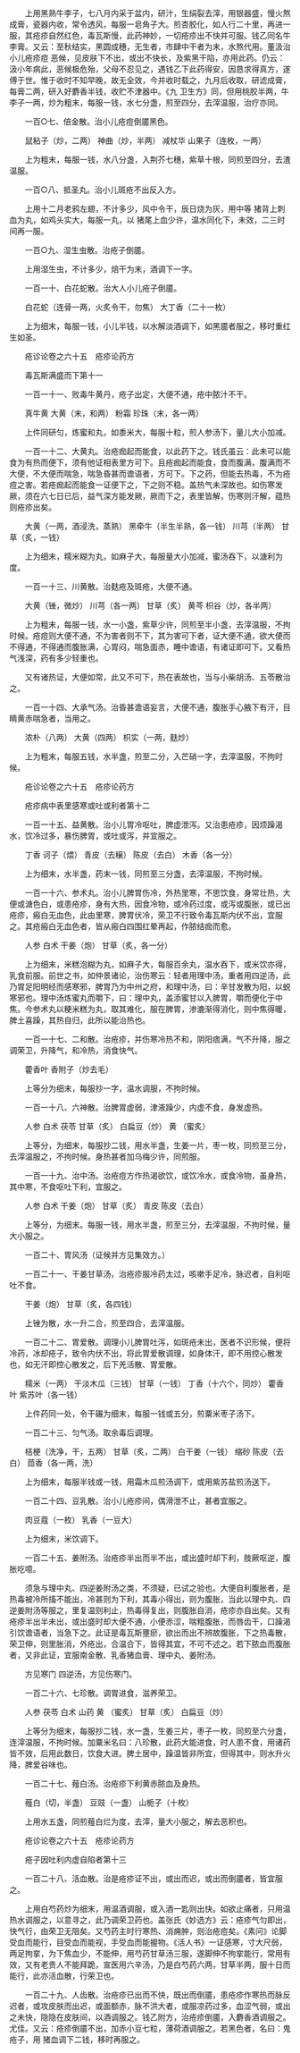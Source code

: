 <!-- { "loadSidebar": true } -->
　　上用黑熟牛李子，七八月内采于盆内，研汁，生绢裂去滓，用银器盛，慢火熬成膏，瓷器内收，常令透风，每服一皂角子大。煎杏胶化，如人行二十里，再进一服，其疮疹自然红色，毒瓦斯慢，此药神妙，一切疮疹出不快并可服。钱乙同名牛李膏。又云：至秋结实，黑圆成穗，无生者，市肆中干者为末，水熬代用。董汲治小儿疮疹痘 恶候，见皮肤下不出，或出不快长，及紫黑干陷，亦用此药。仍云：汲小年病此，恶候极危殆，父母不忍见之，遇钱乙下此药得安，因恳求得真方，遂傅于世。惟于收时不知早晚，故无全效，今并收时载之，九月后收取，研滤成膏，每膏二两，研入好麝香半钱，收贮不津器中。《九 卫生方》同，但用桃胶半两，牛李子一两，炒为粗末，每服一钱，水七分盏，煎至四分，去滓温服，治疗亦同。

　　一百○七、倍金散。治小儿疮痘倒靥黑色。

　　鼠粘子（炒，二两） 神曲（炒，半两） 减杖华 山果子（连枚，一两）

　　上为粗末，每服一钱，水八分盏，入荆芥七穗，紫草十根，同煎至四分，去渣温服。

　　一百○八、抵圣丸。治小儿斑疮不出反入方。

　　上用十二月老鸦左翅，不计多少，风中令干，辰日烧为灰，用中等 猪背上刺血为丸，如鸡头实大，每服一丸，以 猪尾上血少许，温水同化下，未效，二三时间再一服。

　　一百○九、湿生虫散。治疮子倒靥。

　　上用湿生虫，不计多少，焙干为末，酒调下一字。

　　一百一十、白花蛇散。治大人小儿疮子倒靥。

　　白花蛇（连骨一两，火炙令干，勿焦） 大丁香（二十一枚）

　　上为细末，每服一钱，小儿半钱，以水解淡酒调下，如黑靥者服之，移时重红生如圣。

　　疮诊论卷之六十五　疮疹论药方

　　毒瓦斯满盛而下第十一

　　一百一十一、败毒牛黄丹，疮子出定，大便不通，疮中脓汁不干。

　　真牛黄 大黄（末，和两） 粉霜 珍珠（末，各一两）

　　上件同研匀，炼蜜和丸，如黍米大，每服十粒，煎人参汤下，量儿大小加减。

　　一百一十二、大黄丸。治疮痂起而能食，以此药下之。钱氏虽云：此未可以能食为有热而便下，须有他证相表里方可下。且疮痂起而能食，食而腹满，腹满而不大便，不大便而喘急，喘急昏甚而谵语者，方可下。下之药，但能去热毒，不为疮痘之害。若疮痂起而能食一证便下之，下之则不稳。盖热气未深故也。如伤寒发厥，须在六七日已后，益气深方能发厥，厥而下之，表里皆解，伤寒则汗解，蕴热则疮疹出矣。

　　大黄（一两，酒浸洗，蒸熟） 黑牵牛（半生半熟，各一钱） 川芎（半两） 甘草（炙，一钱）

　　上为细末，糯米糊为丸，如麻子大，每服量大小加减，蜜汤吞下，以溏利为度。

　　一百一十三、川黄散。治麸疮及斑疮，大便不通。

　　大黄（锉，微炒） 川芎（各一两） 甘草（炙） 黄芩 枳谷（炒，各半两）

　　上为粗末，每服一钱，水一小盏，紫草少许，同煎至半小盏，去滓温服，不拘时候。疮痘则大便不通，不为害者则不下，其为害可下者，证大便不通，欲大便而不得通，不得通而腹胀满，心胃闷，喘急面赤，睡中谵语，有诸证即可下。又看热气浅深，药有多少轻重也。

　　又有诸热证，大便如常，此又不可下，热在表故也，当与小柴胡汤、五苓散治之。

　　一百一十四、大承气汤。治昏甚谵语妄言，大便不通，腹胀手心腋下有汗，目睛黄赤喘急者，当用之。

　　浓朴（八两） 大黄（四两） 枳实（一两，麸炒）

　　上为粗末，每服五钱，水半盏，煎至二分，入芒硝一字，去滓温服，不拘时候。

　　疮诊论卷之六十五　疮疹论药方

　　疮疹病中表里感寒或吐或利者第十二

　　一百一十五、益黄散。治小儿胃冷呕吐，脾虚泄泻。又治患疮疹，因烦躁渴水，饮冷过多，暴伤脾胃，或吐或泻，并宜服之。

　　丁香 诃子（煨） 青皮（去穣） 陈皮（去白） 木香（各一分）

　　上为细末，水半盏，药末一钱，同煎至三分盏，去滓温服，不拘时候。

　　一百一十六、参术丸。治小儿脾胃伤冷，外热里寒，不思饮食，身常壮热，大便或溏色白，或患疮疹，身有大热，因食冷物，或冷药过度，或泻或腹胀，或已出疮疹，瘢白无血色，此由里寒，脾胃伏冷，荣卫不行致令毒瓦斯内伏不出，宜服之。其疮瘢白无血色者，皆从瘢白四围红晕再起，作脓结痂而愈。

　　人参 白术 干姜（炮） 甘草（炙，各一分）

　　上为细末，米糕泡糊为丸，如麻子大，每服百余丸，温水吞下，或米饮亦得，乳食前服。前世之书，如仲景诸论，治伤寒云：轻者用理中汤，重者用四逆汤，此乃胃足阳明经而感寒邪，脾胃乃为中州之府，和理中汤，曰：辛甘发散为阳，以蜕寒邪也。理中汤炼蜜丸而嚼下，曰：理中丸，盖添蜜甘以入脾胃，嚼而便化于中焦。今参术丸以粳米糕为丸，取其难化，服在脾胃，渗漉渐得消化，则中焦得暖，脾土喜躁，其热自归，此所以能治热也。

　　一百一十七、二和散。治疮疹，并伤寒冷热不和，阴阳痞满，气不升降，服之调荣卫，升降气，和冷热，消食快气。

　　藿香叶 香附子（炒去毛）

　　上等分为细末，每服抄一字，温水调服，不拘时候。

　　一百一十八、六神散。治脾胃虚弱，津液躁少，内虚不食，身发虚热。

　　人参 白术 茯苓 甘草（炙） 白扁豆（炒） 黄 （蜜炙）

　　上等分，为细末，每服抄二钱，用水半盏，生姜一片，枣一枚，同煎至三分，去滓温服之，不拘时候。身热甚者加乌梅少许，同煎服。

　　一百一十九、治中汤。治疮痘方作热渴欲饮，或饮冷水，或食冷物，虽身热，其中寒，不食呕吐下利，宜服之。

　　人参 白术 干姜（炮） 甘草（炙） 青皮 陈皮（去白）

　　上等分，为细末。每服一钱，用水半盏，煎至三分，去滓温服，不拘时候，量大小服之。

　　一百二十、胃风汤（证候并方见集效方。）

　　一百二十一、干姜甘草汤，治疮疹服冷药太过，咳嗽手足冷，脉迟者，自利呕吐不食。

　　干姜（炮） 甘草（炙，各四钱）

　　上锉为散，水一升二合，煎至四合，去滓温服。

　　一百二十二、胃爱散。调理小儿脾胃吐泻，如斑疮未出，医者不识形候，便将冷药，冰却疮子，致令内伏不出，将此胃爱散调理，如身体汗，即不用控心散发也，如无汗即控心散发之，后下羌活散、胃爱散。

　　糯米（一两） 干淡木瓜（三钱） 甘草（一钱） 丁香（十六个，同炒） 藿香叶 紫苏叶（各一钱）

　　上件药同一处，令干碾为细末，每服一钱或五分，煎粟米枣子汤下。

　　一百二十三、匀气汤。取余毒后调理。

　　桔梗（洗净，干，五两） 甘草（炙，二两） 白干姜（一钱） 缩砂 陈皮（去白） 茴香（各一两，洗）

　　上为细末，每服半钱或一钱，用霜木瓜煎汤调下，或用紫苏盐煎汤送下。

　　一百二十四、豆乳散。治小儿疮疹间，偶滑泄不止，甚者宜服之。

　　肉豆蔻（一枚） 乳香（一豆大）

　　上为细末，米饮调下。

　　一百二十五、姜附汤。治疮疹半出而半不出，或出盛时却下利，肢厥呕逆，腹胀吃噫。

　　须急与理中丸、四逆姜附汤之类，不须疑，已试之验也。大便自利腹胀者，是热毒被冷所搐不能出，冷甚则为下利，其毒小得出，则为腹胀，当此以理中丸、四逆姜附汤等服之，里复温则利止，热毒得复出，则腹胀自消，疮疹亦自出矣。又有疮疹半出半未出，或出盛时却大便不通，小便赤涩，喘粗腹胀，而唇齿干，口躁渴引饮谵语者，当急下之。此证是毒瓦斯壅瘀，欲出而出不辨故腹胀，下之热毒散，荣卫伸，则里胀消，外疮出，合温合下，皆得其宜，不可不述之。若下脓血而腹胀者，又非此证，宜服南金散、乳香猪血膏、理中丸、姜附汤。

　　方见寒门 四逆汤，方见伤寒门。

　　一百二十六、七珍散。调胃进食，滋养荣卫。

　　人参 茯苓 白术 山药 黄 （蜜炙） 甘草（炙） 白扁豆（炒）

　　上等分为细末，每服抄二钱，水一盏，生姜三片，枣子一枚，同煎至六分盏，连滓温服，不拘时候。加粟米名曰：八珍散，此药大能进食，时人患不食，用诸药皆不效，后用此数日，饮食大进。脾土居中，躁温皆非所宜，但得其中，则水升火降，脾爱谷味也。

　　一百二十七、薤白汤。治疮疹下利黄赤脓血及身热。

　　薤白（切，半盏） 豆豉（一盏） 山栀子（十枚）

　　上用水五盏，同煎薤白烂为度，去滓，量大小服之，解去恶积也。

　　疮诊论卷之六十五　疮疹论药方

　　疮子因吐利内虚自陷者第十三

　　一百二十八、活血散。治是疮疹证不出，或出而迟，或出而倒靥者，皆宜服之。

　　上用白芍药炒为细末，用温酒调服，或入酒一匙则出快。如欲止痛者，只用温热水调服之，以意寻之，此乃调荣卫药也。盖张氏《妙选方》云：疮疹气匀即出，快气行，由荣卫无阻矣。又芍药主时行寒热、消痈肿，则治疮痘矣。《素问》论脚受血而能行，目受血而能视，手受血而能握物。《活人书》一证感寒，寸大尺弱，两足拘挛，为下焦血少，不能伸，用芍药甘草汤三服，遂脚伸不拘挛能行，常用有效，又有老贵人不能拜跪，宣医用六辛汤，乃是白芍药六两，甘草半两，服十日而能行，此亦活血散，行荣卫也。

　　一百二十九、人齿散。治疮疹已出而不快，既出而倒靥，患疮疹作寒热而脉反迟者，或攻皮肤而出迟，或面额赤，脉不洪大者，或服凉药过多，血涩气弱，或出之未快，隐隐在皮肤间，以酒调服之。钱乙附方，治疮疹倒靥，入麝香酒调服之。尤佳。又云：疮疹倒靥不出，加赤小豆七粒，薄荷酒调服之。若黑色者，名曰：鬼疮子，用 猪血调下二钱，移时再服之。

